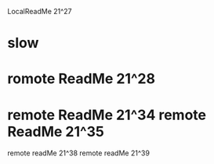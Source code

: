 LocalReadMe 21^27
# slow
romote ReadMe 21^28
================
remote ReadMe 21^34
remote ReadMe 21^35
================
remote readMe 21^38
remote readMe 21^39
